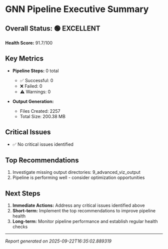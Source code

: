 # GNN Pipeline Executive Summary

## Overall Status: 🟢 EXCELLENT

**Health Score:** 91.7/100

## Key Metrics

- **Pipeline Steps:** 0 total
  - ✅ Successful: 0
  - ❌ Failed: 0
  - ⚠️ Warnings: 0

- **Output Generation:**
  - Files Created: 2257
  - Total Size: 200.38 MB

## Critical Issues

- ✅ No critical issues identified

## Top Recommendations

1. Investigate missing output directories: 9_advanced_viz_output
2. Pipeline is performing well - consider optimization opportunities

## Next Steps

1. **Immediate Actions:** Address any critical issues identified above
2. **Short-term:** Implement the top recommendations to improve pipeline health
3. **Long-term:** Monitor pipeline performance and establish regular health checks

---
*Report generated on 2025-09-22T16:35:02.889319*
